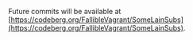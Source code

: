 Future commits will be available at [https://codeberg.org/FallibleVagrant/SomeLainSubs](https://codeberg.org/FallibleVagrant/SomeLainSubs).
